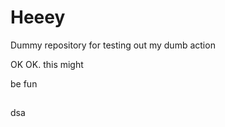 # Heeey

Dummy repository for testing out my dumb action

OK OK.                      this might

be fun
##
dsa
